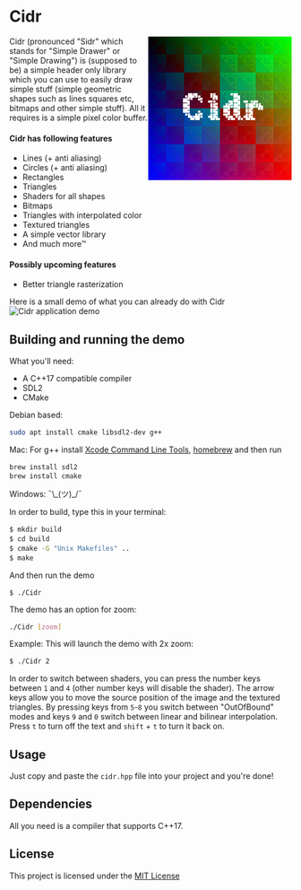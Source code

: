 # Cidr
<img align="right" src="cidr.png" alt="cidr logo">
Cidr (pronounced "Sidr" which stands for "Simple Drawer" or "Simple Drawing") is (supposed to be) a simple header only library which you can use to easily draw simple stuff (simple geometric shapes such as lines squares etc, bitmaps and other simple stuff). All it requires is a simple pixel color buffer.

#### Cidr has following features
 * Lines (+ anti aliasing)
 * Circles (+ anti aliasing)
 * Rectangles 
 * Triangles 
 * Shaders for all shapes 
 * Bitmaps
 * Triangles with interpolated color 
 * Textured triangles
 * A simple vector library
 * And much more™ 


#### Possibly upcoming features
 * Better triangle rasterization 

Here is a small demo of what you can already do with Cidr
![Cidr application demo](https://i.imgur.com/Wtnibid.png)

## Building and running the demo
What you'll need:
* A C++17 compatible compiler
* SDL2
* CMake

Debian based: 
```bash
sudo apt install cmake libsdl2-dev g++
```
Mac: For g++ install [Xcode Command Line Tools](https://osxdaily.com/2014/02/12/install-command-line-tools-mac-os-x/), [homebrew](https://brew.sh/) and then run
```
brew install sdl2
brew install cmake
```
Windows: ¯\\\_(ツ)_/¯

In order to build, type this in your terminal:
```bash
$ mkdir build
$ cd build
$ cmake -G "Unix Makefiles" ..
$ make
```
And then run the demo
```
$ ./Cidr
```
The demo has an option for zoom:
```bash
./Cidr [zoom]
```
Example: This will launch the demo with 2x zoom:
```bash
$ ./Cidr 2
```
In order to switch between shaders, you can press the number keys between `1` and `4` (other number keys will disable the shader).
The arrow keys allow you to move the source position of the image and the textured triangles. 
By pressing keys from `5`-`8` you switch between "OutOfBound" modes and keys `9` and `0` switch between linear and bilinear interpolation.
Press `t` to turn off the text and `shift` + `t` to turn it back on.

## Usage
Just copy and paste the `cidr.hpp` file into your project and you're done!

## Dependencies
All you need is a compiler that supports C++17.

## License 
This project is licensed under the [MIT License](https://www.tldrlegal.com/l/mit/)

